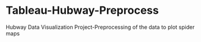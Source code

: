 # Tableau-Hubway-Preprocess

Hubway Data Visualization Project-Preprocessing of the data to plot spider maps
